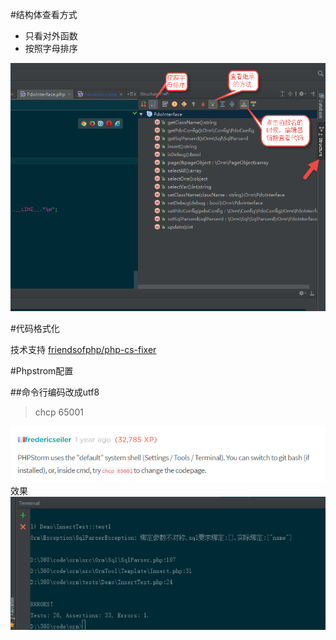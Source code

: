 #结构体查看方式
+ 只看对外函数
+ 按照字母排序

![](编辑器设置方式.png)

#代码格式化

技术支持
[friendsofphp/php-cs-fixer](https://github.com/friendsofphp/php-cs-fixer)

#Phpstrom配置

##命令行编码改成utf8

>chcp 65001

![](命令行编码.png)
效果
![](命令行编码1.png)